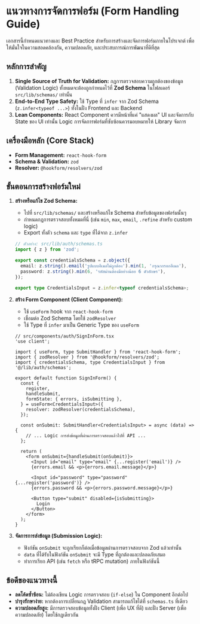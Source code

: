 # **แนวทางการจัดการฟอร์ม (Form Handling Guide)**

เอกสารนี้กำหนดแนวทางและ Best Practice สำหรับการสร้างและจัดการฟอร์มภายในโปรเจกต์ เพื่อให้มั่นใจในความสอดคล้องกัน, ความปลอดภัย, และประสบการณ์การพัฒนาที่ดีที่สุด

## หลักการสำคัญ

1. **Single Source of Truth for Validation:** กฎการตรวจสอบความถูกต้องของข้อมูล (Validation Logic) ทั้งหมดจะต้องถูกกำหนดไว้ที่ **Zod Schema** ในโฟลเดอร์ `src/lib/schemas/` เท่านั้น
2. **End-to-End Type Safety:** ใช้ Type ที่ `infer` จาก Zod Schema (`z.infer<typeof ...>`) ทั้งในฝั่ง Frontend และ Backend
3. **Lean Components:** React Component ควรมีหน้าที่แค่ "แสดงผล" UI และจัดการกับ State ของ UI เท่านั้น Logic การจัดการฟอร์มที่ซับซ้อนควรมอบหมายให้ Library จัดการ

## เครื่องมือหลัก (Core Stack)

- **Form Management:** `react-hook-form`
- **Schema & Validation:** `zod`
- **Resolver:** `@hookform/resolvers/zod`

## ขั้นตอนการสร้างฟอร์มใหม่

1. **สร้างหรือแก้ไข Zod Schema:**
   - ไปที่ `src/lib/schemas/` และสร้างหรือแก้ไข Schema สำหรับข้อมูลของฟอร์มนั้นๆ
   - กำหนดกฎการตรวจสอบทั้งหมดที่นี่ (เช่น `min`, `max`, `email`, `.refine` สำหรับ custom logic)
   - Export ทั้งตัว `schema` และ `type` ที่ได้จาก `z.infer`

   ```ts
   // ตัวอย่าง: src/lib/auth/schemas.ts
   import { z } from 'zod';

   export const credentialsSchema = z.object({
     email: z.string().email('รูปแบบอีเมลไม่ถูกต้อง').min(1, 'กรุณากรอกอีเมล'),
     password: z.string().min(6, 'รหัสผ่านต้องมีอย่างน้อย 6 ตัวอักษร'),
   });

   export type CredentialsInput = z.infer<typeof credentialsSchema>;
   ```

2. **สร้าง Form Component (Client Component):**
   - ใช้ `useForm` hook จาก `react-hook-form`
   - เชื่อมต่อ Zod Schema โดยใช้ `zodResolver`
   - ใช้ Type ที่ `infer` มาเป็น Generic Type ของ `useForm`

   ```tsx
   // src/components/auth/SignInForm.tsx
   'use client';

   import { useForm, type SubmitHandler } from 'react-hook-form';
   import { zodResolver } from '@hookform/resolvers/zod';
   import { credentialsSchema, type CredentialsInput } from '@/lib/auth/schemas';

   export default function SignInForm() {
     const {
       register,
       handleSubmit,
       formState: { errors, isSubmitting },
     } = useForm<CredentialsInput>({
       resolver: zodResolver(credentialsSchema),
     });

     const onSubmit: SubmitHandler<CredentialsInput> = async (data) => {
       // ... Logic การส่งข้อมูลที่ผ่านการตรวจสอบแล้วไปที่ API ...
     };

     return (
       <form onSubmit={handleSubmit(onSubmit)}>
         <Input id="email" type="email" {...register('email')} />
         {errors.email && <p>{errors.email.message}</p>}

         <Input id="password" type="password" {...register('password')} />
         {errors.password && <p>{errors.password.message}</p>}

         <Button type="submit" disabled={isSubmitting}>
           Login
         </Button>
       </form>
     );
   }
   ```

3. **จัดการการส่งข้อมูล (Submission Logic):**
   - ฟังก์ชัน `onSubmit` จะถูกเรียกก็ต่อเมื่อข้อมูลผ่านการตรวจสอบจาก Zod แล้วเท่านั้น
   - `data` ที่ได้รับในฟังก์ชัน `onSubmit` จะมี Type ที่ถูกต้องและปลอดภัยเสมอ
   - ทำการเรียก API (เช่น `fetch` หรือ tRPC mutation) ภายในฟังก์ชันนี้

## ข้อดีของแนวทางนี้

- **ลดโค้ดซ้ำซ้อน:** ไม่ต้องเขียน Logic การตรวจสอบ (`if-else`) ใน Component อีกต่อไป
- **บำรุงรักษาง่าย:** หากต้องการเปลี่ยนกฎ Validation สามารถแก้ไขได้ที่ `schemas.ts` ที่เดียว
- **ความปลอดภัยสูง:** มีการตรวจสอบข้อมูลทั้งฝั่ง Client (เพื่อ UX ที่ดี) และฝั่ง Server (เพื่อความปลอดภัย) โดยใช้กฎเดียวกัน
